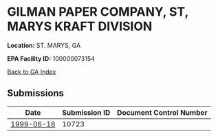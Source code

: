 # GILMAN PAPER COMPANY, ST, MARYS KRAFT DIVISION

**Location:** ST. MARYS, GA

**EPA Facility ID:** 100000073154

[Back to GA Index](../../index.md)

## Submissions

| Date | Submission ID | Document Control Number |
|------|--------------|-------------------------|
| [1999-06-18](submissions/10723.md) | 10723 |  |
